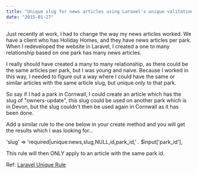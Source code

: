 ```yaml
---
title: "Unique slug for news articles using Laravel's unique valitation"
date: "2015-01-27"
---
```


Just recently at work, I had to change the way my news articles worked. We have a client who has Holiday Homes, and they have news articles per park. When I redeveloped the website in Laravel, I created a one to many relationship based on one park has many news articles.

I really should have created a many to many relationship, as there could be the same articles per park, but I was young and naive. Because I worked in this way, I needed to figure out a way where I could have the same or similar articles with the same article slug, but unique only to that park.

So say if I had a park in Cornwall, I could create an article which has the slug of "owners-update", this slug could be used on another park which is in Devon, but the slug couldn't then be used again in Cornwall as it has been done.

Add a similar rule to the one below in your create method and you will get the results which I was looking for...

'slug' => 'required|unique:news,slug,NULL,id,park_id,' . $input['park_id'],

This rule will then ONLY apply to an article with the same park id.

Ref: [Laravel Unique Rule](https://laravel.com/docs/4.2/validation#rule-unique)
